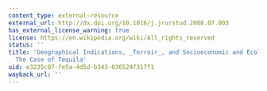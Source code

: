 ```yaml
---
content_type: external-resource
external_url: http://dx.doi.org/10.1016/j.jrurstud.2008.07.003
has_external_license_warning: true
license: https://en.wikipedia.org/wiki/All_rights_reserved
status: ''
title: 'Geographical Indications, _Terroir_, and Socioeconomic and Ecological Sustainability:
  The Case of Tequila'
uid: e3235c07-fe5a-4d5d-b343-036524f317f1
wayback_url: ''
---
```

